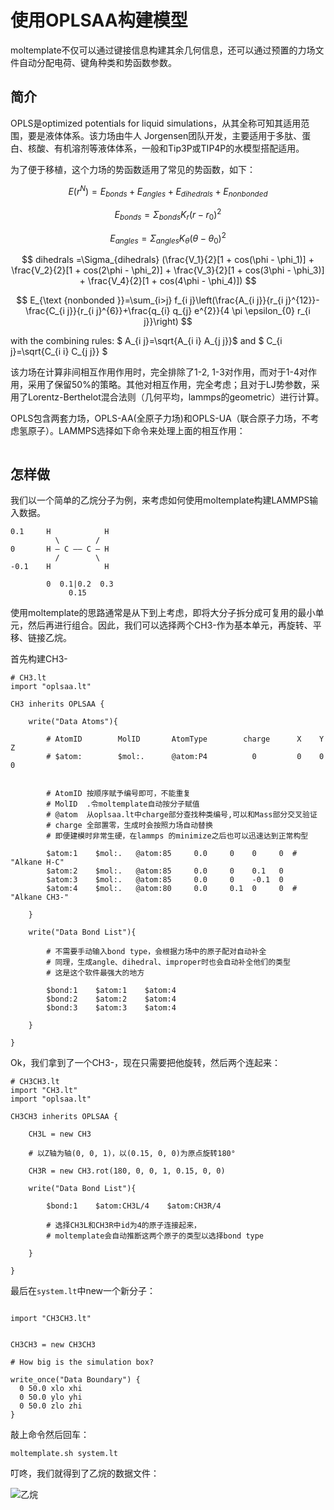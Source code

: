 # 使用OPLSAA构建模型

moltemplate不仅可以通过键接信息构建其余几何信息，还可以通过预置的力场文件自动分配电荷、键角种类和势函数参数。


## 简介
OPLS是optimized potentials for liquid simulations，从其全称可知其适用范围，要是液体体系。该力场由牛人 Jorgensen团队开发，主要适用于多肽、蛋白、核酸、有机溶剂等液体体系，一般和Tip3P或TIP4P的水模型搭配适用。

为了便于移植，这个力场的势函数适用了常见的势函数，如下：

$$ E(r^N) = E_{bonds} + E_{angles} + E_{dihedrals} + E_{nonbonded} $$

$$ E_{bonds} = \Sigma_{bonds} K_r(r - r_0)^2 $$

$$ E_{angles} = \Sigma_{angles} K_{\theta}(\theta - \theta_0)^2 $$

$$ dihedrals =\Sigma_{dihedrals} (\frac{V_1}{2}[1 + cos(\phi - \phi_1)] + \frac{V_2}{2}[1 + cos(2\phi - \phi_2)] + \frac{V_3}{2}[1 + cos(3\phi - \phi_3)] + \frac{V_4}{2}[1 + cos(4\phi - \phi_4)]) $$

$$ E_{\text {nonbonded }}=\sum_{i>j} f_{i j}\left(\frac{A_{i j}}{r_{i j}^{12}}-\frac{C_{i j}}{r_{i j}^{6}}+\frac{q_{i} q_{j} e^{2}}{4 \pi \epsilon_{0} r_{i j}}\right) $$

with the combining rules: $ A_{i j}=\sqrt{A_{i i} A_{j j}}$ and $ C_{i j}=\sqrt{C_{i i} C_{j j}} $


该力场在计算非间相互作用作用时，完全排除了1-2, 1-3对作用，而对于1-4对作用，采用了保留50%的策略。其他对相互作用，完全考虑；且对于LJ势参数，采用了Lorentz-Berthelot混合法则（几何平均，lammps的geometric）进行计算。

OPLS包含两套力场，OPLS-AA(全原子力场)和OPLS-UA（联合原子力场，不考虑氢原子）。LAMMPS选择如下命令来处理上面的相互作用：

```

```

## 怎样做

我们以一个简单的乙烷分子为例，来考虑如何使用moltemplate构建LAMMPS输入数据。

```
0.1     H            H
          \        /
0       H — C —— C — H
          /        \
-0.1    H            H
        
        0  0.1|0.2  0.3
             0.15  
```
使用moltemplate的思路通常是从下到上考虑，即将大分子拆分成可复用的最小单元，然后再进行组合。因此，我们可以选择两个CH3-作为基本单元，再旋转、平移、链接乙烷。

首先构建CH3-

```
# CH3.lt
import "oplsaa.lt"

CH3 inherits OPLSAA {

    write("Data Atoms"){

        # AtomID        MolID       AtomType        charge      X    Y    Z
        # $atom:        $mol:.      @atom:P4          0         0    0    0

    
        # AtomID 按顺序赋予编号即可，不能重复
        # MolID  .令moltemplate自动按分子赋值
        # @atom  从oplsaa.lt中charge部分查找种类编号,可以和Mass部分交叉验证
        # charge 全部置零，生成时会按照力场自动替换
        # 即便建模时非常生硬，在lammps 的minimize之后也可以迅速达到正常构型
        
        $atom:1    $mol:.   @atom:85     0.0     0    0     0  # "Alkane H-C"
        $atom:2    $mol:.   @atom:85     0.0     0    0.1   0 
        $atom:3    $mol:.   @atom:85     0.0     0    -0.1  0
        $atom:4    $mol:.   @atom:80     0.0     0.1  0     0  # "Alkane CH3-"

    }

    write("Data Bond List"){

        # 不需要手动输入bond type，会根据力场中的原子配对自动补全
        # 同理，生成angle、dihedral、improper时也会自动补全他们的类型
        # 这是这个软件最强大的地方

        $bond:1    $atom:1    $atom:4
        $bond:2    $atom:2    $atom:4
        $bond:3    $atom:3    $atom:4

    }

}

```

Ok，我们拿到了一个CH3-，现在只需要把他旋转，然后两个连起来：

```
# CH3CH3.lt
import "CH3.lt"
import "oplsaa.lt"

CH3CH3 inherits OPLSAA {

    CH3L = new CH3

    # 以Z轴为轴(0, 0, 1)，以(0.15, 0, 0)为原点旋转180°

    CH3R = new CH3.rot(180, 0, 0, 1, 0.15, 0, 0)

    write("Data Bond List"){

        $bond:1    $atom:CH3L/4    $atom:CH3R/4

        # 选择CH3L和CH3R中id为4的原子连接起来，
        # moltemplate会自动推断这两个原子的类型以选择bond type

    }

}

```

最后在`system.lt`中new一个新分子：

```

import "CH3CH3.lt"


CH3CH3 = new CH3CH3

# How big is the simulation box?

write_once("Data Boundary") {
  0 50.0 xlo xhi
  0 50.0 ylo yhi
  0 50.0 zlo zhi
}

```

敲上命令然后回车：

```
moltemplate.sh system.lt
```


叮咚，我们就得到了乙烷的数据文件：

![乙烷](/tools/moltemplate/alkene.jpg)

